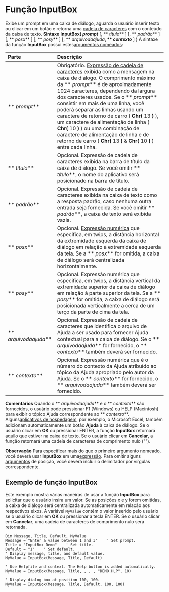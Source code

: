 
# Função InputBox



Exibe um prompt em uma caixa de diálogo, aguarda o usuário inserir texto ou clicar em um botão e retorna uma [cadeia de caracteres](b8bdf64f-5920-1ae9-16d0-b26d09524a30.md) com o conteúdo da caixa de texto.
 **Sintaxe**
 **InputBox( _prompt_** [, ** _título_** ] [, ** _padrão_** ] [, ** _posx_** ] [, ** _posy_** ] [, ** _arquivodaajuda_**, ** _contexto_** ] **)**
A sintaxe da função  **InputBox** possui estes[argumentos nomeados](b8bdf64f-5920-1ae9-16d0-b26d09524a30.md):


|**Parte**|**Descrição**|
|:-----|:-----|
|** _prompt_**|Obrigatório. [Expressão de cadeia de caracteres](b8bdf64f-5920-1ae9-16d0-b26d09524a30.md) exibida como a mensagem na caixa de diálogo. O comprimento máximo da ** _prompt_** é de aproximadamente 1024 caracteres, dependendo da largura dos caracteres usados. Se o ** _prompt_** consistir em mais de uma linha, você poderá separar as linhas usando um caractere de retorno de carro ( **Chr(** 13 **)** ), um caractere de alimentação de linha ( **Chr(** 10 **)** ) ou uma combinação de caractere de alimentação de linha e de retorno de carro ( **Chr(** 13 **)** &amp; **Chr(** 10 **)** ) entre cada linha.|
|** _título_**|Opcional. Expressão de cadeia de caracteres exibida na barra de título da caixa de diálogo. Se você omitir  ** _título_**, o nome do aplicativo será posicionado na barra de título.|
|** _padrão_**|Opcional. Expressão de cadeia de caracteres exibida na caixa de texto como a resposta padrão, caso nenhuma outra entrada seja fornecida. Se você omitir  ** _padrão_**, a caixa de texto será exibida vazia.|
|** _posx_**|Opcional. [Expressão numérica](b8bdf64f-5920-1ae9-16d0-b26d09524a30.md) que especifica, em twips, a distância horizontal da extremidade esquerda da caixa de diálogo em relação à extremidade esquerda da tela. Se a ** _posx_** for omitida, a caixa de diálogo será centralizada horizontalmente.|
|** _posy_**|Opcional. Expressão numérica que especifica, em twips, a distância vertical da extremidade superior da caixa de diálogo em relação à parte superior da tela. Se a  ** _posy_** for omitida, a caixa de diálogo será posicionada verticalmente a cerca de um terço da parte de cima da tela.|
|** _arquivodaajuda_**|Opcional. Expressão de cadeia de caracteres que identifica o arquivo de Ajuda a ser usado para fornecer Ajuda contextual para a caixa de diálogo. Se o  ** _arquivodaajuda_** for fornecido, o ** _contexto_** também deverá ser fornecido.|
|** _contexto_**|Opcional. Expressão numérica que é o número do contexto da Ajuda atribuído ao tópico da Ajuda apropriado pelo autor da Ajuda. Se o  ** _contexto_** for fornecido, o ** _arquivodaajuda_** também deverá ser fornecido.|
 **Comentários**
Quando o  ** _arquivodaajuda_** e o ** _contexto_** são fornecidos, o usuário pode pressionar F1 (Windows) ou HELP (Macintosh) para exibir o tópico Ajuda correspondente ao ** _contexto_**. Alguns[aplicativos de hospedagem](b8bdf64f-5920-1ae9-16d0-b26d09524a30.md), por exemplo, o Microsoft Excel, também adicionam automaticamente um botão  **Ajuda** à caixa de diálogo. Se o usuário clicar em **OK** ou pressionar ENTER, a função **InputBox** retornará aquilo que estiver na caixa de texto. Se o usuário clicar em **Cancelar**, a função retornará uma cadeia de caracteres de comprimento nulo ("").

 **Observação**  Para especificar mais do que o primeiro argumento nomeado, você deverá usar  **InputBox** em uma[expressão](b8bdf64f-5920-1ae9-16d0-b26d09524a30.md). Para omitir alguns [argumentos](b8bdf64f-5920-1ae9-16d0-b26d09524a30.md) de posição, você deverá incluir o delimitador por vírgulas correspondente.


## Exemplo de função InputBox

Este exemplo mostra várias maneiras de usar a função  **InputBox** para solicitar que o usuário insira um valor. Se as posições x e y forem omitidas, a caixa de diálogo será centralizada automaticamente em relação aos respectivos eixos. A variável `MyValue` contém o valor inserido pelo usuário se o usuário clicar em **OK** ou pressionar a tecla ENTER. Se o usuário clicar em **Cancelar**, uma cadeia de caracteres de comprimento nulo será retornada.


```
Dim Message, Title, Default, MyValue
Message = "Enter a value between 1 and 3"    ' Set prompt.
Title = "InputBox Demo"    ' Set title.
Default = "1"    ' Set default.
' Display message, title, and default value.
MyValue = InputBox(Message, Title, Default)

' Use Helpfile and context. The Help button is added automatically.
MyValue = InputBox(Message, Title, , , , "DEMO.HLP", 10)

' Display dialog box at position 100, 100.
MyValue = InputBox(Message, Title, Default, 100, 100)


```


